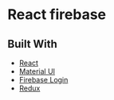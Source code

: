 # React firebase

## Built With

* [React](https://reactjs.org/)
* [Material UI](https://material-ui.com/)
* [Firebase Login](https://firebase.google.com/)
* [Redux](https://react-redux.js.org/)
